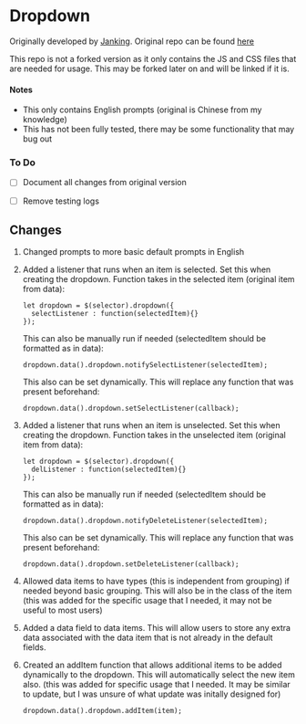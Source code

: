 # Dropdown
Originally developed by [Janking](https://github.com/Janking). Original repo can be found [here](https://github.com/Janking/dropdown)

This repo is not a forked version as it only contains the JS and CSS files that are needed for usage. This may be forked later on and will be linked if it is.

#### Notes
- This only contains English prompts (original is Chinese from my knowledge)
- This has not been fully tested, there may be some functionality that may bug out

### To Do
- [ ] Document all changes from original version
- [ ] Remove testing logs


## Changes
1. Changed prompts to more basic default prompts in English
2. Added a listener that runs when an item is selected. Set this when creating the dropdown. Function takes in the selected item (original item from data):
   ```
   let dropdown = $(selector).dropdown({
     selectListener : function(selectedItem){}
   });
   ```
   
   This can also be manually run if needed (selectedItem should be formatted as in data):
   ```
   dropdown.data().dropdown.notifySelectListener(selectedItem);
   ```
   
   This also can be set dynamically. This will replace any function that was present beforehand:
   ```
   dropdown.data().dropdown.setSelectListener(callback);
   ```
3. Added a listener that runs when an item is unselected. Set this when creating the dropdown. Function takes in the unselected item (original item from data):
   ```
   let dropdown = $(selector).dropdown({
     delListener : function(selectedItem){}
   });
   ```
   
   This can also be manually run if needed (selectedItem should be formatted as in data):
   ```
   dropdown.data().dropdown.notifyDeleteListener(selectedItem);
   ```
   
   This also can be set dynamically. This will replace any function that was present beforehand:
   ```
   dropdown.data().dropdown.setDeleteListener(callback);
   ```
4. Allowed data items to have types (this is independent from grouping) if needed beyond basic grouping. This will also be in the class of the item (this was added for the specific usage that I needed, it may not be useful to most users)
5. Added a data field to data items. This will allow users to store any extra data associated with the data item that is not already in the default fields. 
6. Created an addItem function that allows additional items to be added dynamically to the dropdown. This will automatically select the new item also. (this was added for specific usage that I needed. It may be similar to update, but I was unsure of what update was initally designed for)
   ```
   dropdown.data().dropdown.addItem(item);
   ```
